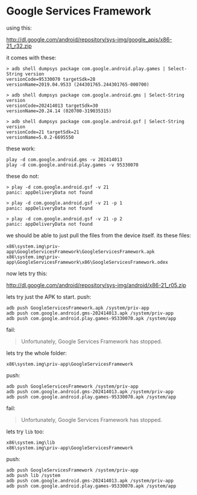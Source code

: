 # Google Services Framework

using this:

<http://dl.google.com/android/repository/sys-img/google_apis/x86-21_r32.zip>

it comes with these:

~~~
> adb shell dumpsys package com.google.android.play.games | Select-String version
versionCode=95330070 targetSdk=28
versionName=2019.04.9533 (244301765.244301765-000700)

> adb shell dumpsys package com.google.android.gms | Select-String version
versionCode=202414013 targetSdk=30
versionName=20.24.14 (020700-319035315)

> adb shell dumpsys package com.google.android.gsf | Select-String version
versionCode=21 targetSdk=21
versionName=5.0.2-6695550
~~~

these work:

~~~
play -d com.google.android.gms -v 202414013
play -d com.google.android.play.games -v 95330070
~~~

these do not:

~~~
> play -d com.google.android.gsf -v 21
panic: appDeliveryData not found

> play -d com.google.android.gsf -v 21 -p 1
panic: appDeliveryData not found

> play -d com.google.android.gsf -v 21 -p 2
panic: appDeliveryData not found
~~~

we should be able to just pull the files from the device itself. its these files:

~~~
x86\system.img\priv-app\GoogleServicesFramework\GoogleServicesFramework.apk
x86\system.img\priv-app\GoogleServicesFramework\x86\GoogleServicesFramework.odex
~~~

now lets try this:

<http://dl.google.com/android/repository/sys-img/android/x86-21_r05.zip>

lets try just the APK to start. push:

~~~
adb push GoogleServicesFramework.apk /system/priv-app
adb push com.google.android.gms-202414013.apk /system/priv-app
adb push com.google.android.play.games-95330070.apk /system/app
~~~

fail:

> Unfortunately, Google Services Framework has stopped.

lets try the whole folder:

~~~
x86\system.img\priv-app\GoogleServicesFramework
~~~

push:

~~~
adb push GoogleServicesFramework /system/priv-app
adb push com.google.android.gms-202414013.apk /system/priv-app
adb push com.google.android.play.games-95330070.apk /system/app
~~~

fail:

> Unfortunately, Google Services Framework has stopped.

lets try `lib` too:

~~~
x86\system.img\lib
x86\system.img\priv-app\GoogleServicesFramework
~~~

push:

~~~
adb push GoogleServicesFramework /system/priv-app
adb push lib /system
adb push com.google.android.gms-202414013.apk /system/priv-app
adb push com.google.android.play.games-95330070.apk /system/app
~~~
